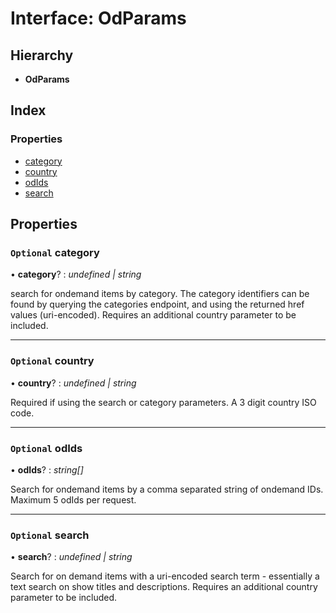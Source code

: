 # Interface: OdParams

## Hierarchy

-   **OdParams**

## Index

### Properties

-   [category](odparams.md#optional-category)
-   [country](odparams.md#optional-country)
-   [odIds](odparams.md#optional-odids)
-   [search](odparams.md#optional-search)

## Properties

### `Optional` category

• **category**? : _undefined | string_

search for ondemand items by category. The category identifiers can be found by
querying the categories endpoint, and using the returned href values
(uri-encoded). Requires an additional country parameter to be included.

---

### `Optional` country

• **country**? : _undefined | string_

Required if using the search or category parameters. A 3 digit country ISO code.

---

### `Optional` odIds

• **odIds**? : _string[]_

Search for ondemand items by a comma separated string of ondemand IDs. Maximum 5
odIds per request.

---

### `Optional` search

• **search**? : _undefined | string_

Search for on demand items with a uri-encoded search term - essentially a text
search on show titles and descriptions. Requires an additional country parameter
to be included.
